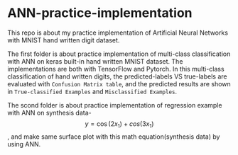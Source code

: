 # ANN-practice-implementation

This repo is about my practice implementation of Artificial Neural Networks with MNIST hand written digit dataset.

The first folder is about practice implementation of multi-class classification with ANN on keras built-in hand written MNIST dataset. The implementations are both with TensorFlow and Pytorch. In this multi-class classification of hand written digits, the predicted-labels VS true-labels are evaluated with `Confusion Matrix table`, and the predicted results are shown in `True-classified Examples` and `Misclassified Examples`.

The scond folder is about practice implementation of regression example with ANN on synthesis data- $$ y = \cos(2x_1) + cos(3x_1) $$ , and make same surface plot with this math equation(synthesis data) by using ANN.
